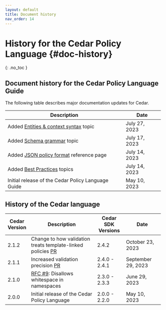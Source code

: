 ```yaml
---
layout: default
title: Document history
nav_order: 14
---
```


# History for the Cedar Policy Language {#doc-history}
{: .no_toc }

## Document history for the Cedar Policy Language Guide 
The following table describes major documentation updates for Cedar.

| Description | Date |
| --- | --- |
| Added [Entities & context syntax](../auth/entities-syntax.html) topic | July 27, 2023 |
| Added [Schema grammar](../schema/schema-grammar.html) topic | July 17, 2023 |
| Added [JSON policy format](../policies/json-format.html) reference page | July 14, 2023 |
| Added [Best Practices](../overview/best-practices.html) topics | July 14, 2023 |
| Initial release of the Cedar Policy Language Guide | May 10, 2023 | 


## History of the Cedar language

| Cedar<br/>Version | Description | Cedar SDK<br/>Versions | Date | 
| --- |--- |--- | --- |
| 2.1.2 | Change to how validation treats template-linked policies [PR](https://github.com/cedar-policy/cedar/pull/371) | 2.4.2 | October 23, 2023 |
| 2.1.1 | Increased validation precision [PR](https://github.com/cedar-policy/cedar/pull/117) | 2.4.0 - 2.4.1 | September 29, 2023 |
| 2.1.0 | [RFC #9](https://github.com/cedar-policy/rfcs/blob/main/text/0009-disallow-whitespace-in-entityuid.md): Disallows whitespace in namespaces | 2.3.0 - 2.3.3 | June 29, 2023 |
| 2.0.0 | Initial release of the Cedar Policy Language | 2.0.0 - 2.2.0 | May 10, 2023 |



